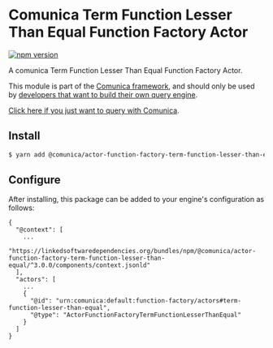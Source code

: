 # Comunica Term Function Lesser Than Equal Function Factory Actor

[![npm version](https://badge.fury.io/js/%40comunica%2Factor-function-factory-term-function-lesser-than-equal.svg)](https://www.npmjs.com/package/@comunica/actor-function-factory-term-function-lesser-than-equal)

A comunica Term Function Lesser Than Equal Function Factory Actor.

This module is part of the [Comunica framework](https://github.com/comunica/comunica),
and should only be used by [developers that want to build their own query engine](https://comunica.dev/docs/modify/).

[Click here if you just want to query with Comunica](https://comunica.dev/docs/query/).

## Install

```bash
$ yarn add @comunica/actor-function-factory-term-function-lesser-than-equal
```

## Configure

After installing, this package can be added to your engine's configuration as follows:
```text
{
  "@context": [
    ...
    "https://linkedsoftwaredependencies.org/bundles/npm/@comunica/actor-function-factory-term-function-lesser-than-equal/^3.0.0/components/context.jsonld"
  ],
  "actors": [
    ...
    {
      "@id": "urn:comunica:default:function-factory/actors#term-function-lesser-than-equal",
      "@type": "ActorFunctionFactoryTermFunctionLesserThanEqual"
    }
  ]
}
```
